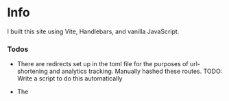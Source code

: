 # Info

I built this site using Vite, Handlebars, and vanilla JavaScript.

### Todos

- There are redirects set up in the toml file for the purposes of url-shortening and analytics tracking. Manually hashed these routes. TODO: Write a script to do this automatically

- The
